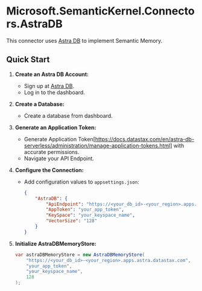 # Microsoft.SemanticKernel.Connectors.AstraDB

This connector uses [Astra DB](https://astra.datastax.com) to implement Semantic Memory.

## Quick Start

1. **Create an Astra DB Account:**
   - Sign up at [Astra DB](https://astra.datastax.com).
   - Log in to the dashboard.

2. **Create a Database:**
   - Create a database from dashboard.

3. **Generate an Application Token:**
   - Generate Application Token[https://docs.datastax.com/en/astra-db-serverless/administration/manage-application-tokens.html] with accurate permissions.
   - Navigate your API Endpoint.

4. **Configure the Connection:**
   - Add configuration values to `appsettings.json`:
     ```json
     {
         "AstraDB": {
             "ApiEndpoint": "https://<your_db_id>-<your_region>.apps.astra.datastax.com",
             "AppToken": "your_app_token",
             "KeySpace": "your_keyspace_name",
             "VectorSize": "128"
         }
     }

5. **Initialize AstraDBMemoryStore:**
   ```csharp
   var astraDBMemoryStore = new AstraDBMemoryStore(
       "https://<your_db_id>-<your_region>.apps.astra.datastax.com",
       "your_app_token",
       "your_keyspace_name",
       128
   );
   ````